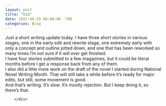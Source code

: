```yaml
---
layout: post
title: "513"
date: 2022-08-29 00:00:00 -700
categories: Blog
---
```


<div class="blog-content">
				<div class="paragraph"><span><span>Just a short writing update today. I have three short stories in various stages, one in the early edit and rewrite stage, one extremely early with only a concept and outline jotted down, and one that has been reworked so many times I&rsquo;m not sure if it will ever get finished.&nbsp;</span></span><br><span></span><span><span>I have four stories submitted to a few magazines, but it could be literal months before I get a response back from any of them.</span></span><br><span></span><span><span>I also did a little more work on the draft of the novel I started during National Novel Writing Month. That will still take a while before it&rsquo;s ready for major edits, but still, some movement is good.</span></span><br><span></span><span><span>And that&rsquo;s writing. It&rsquo;s slow. It&rsquo;s mostly rejection. But I keep doing it, so there&rsquo;s that.</span></span><br><span></span></div>

		</div>
        